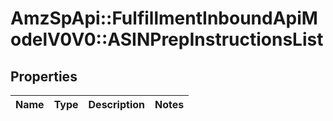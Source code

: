 # AmzSpApi::FulfillmentInboundApiModelV0V0::ASINPrepInstructionsList

## Properties
Name | Type | Description | Notes
------------ | ------------- | ------------- | -------------

